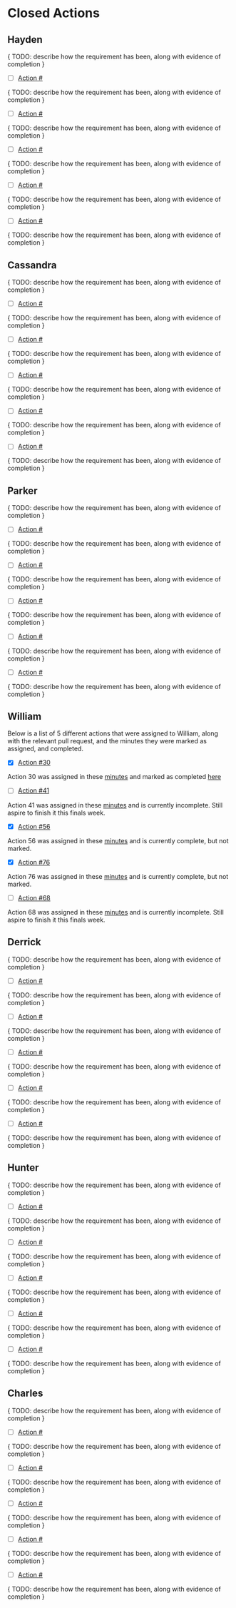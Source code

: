 # Closed Actions

## Hayden

{ TODO: describe how the requirement has been, along with evidence of completion }

- [ ] [Action #]()

{ TODO: describe how the requirement has been, along with evidence of completion }

- [ ] [Action #]()

{ TODO: describe how the requirement has been, along with evidence of completion }

- [ ] [Action #]()

{ TODO: describe how the requirement has been, along with evidence of completion }

- [ ] [Action #]()

{ TODO: describe how the requirement has been, along with evidence of completion }

- [ ] [Action #]()

{ TODO: describe how the requirement has been, along with evidence of completion }

## Cassandra

{ TODO: describe how the requirement has been, along with evidence of completion }

- [ ] [Action #]()

{ TODO: describe how the requirement has been, along with evidence of completion }

- [ ] [Action #]()

{ TODO: describe how the requirement has been, along with evidence of completion }

- [ ] [Action #]()

{ TODO: describe how the requirement has been, along with evidence of completion }

- [ ] [Action #]()

{ TODO: describe how the requirement has been, along with evidence of completion }

- [ ] [Action #]()

{ TODO: describe how the requirement has been, along with evidence of completion }

## Parker

{ TODO: describe how the requirement has been, along with evidence of completion }

- [ ] [Action #]()

{ TODO: describe how the requirement has been, along with evidence of completion }

- [ ] [Action #]()

{ TODO: describe how the requirement has been, along with evidence of completion }

- [ ] [Action #]()

{ TODO: describe how the requirement has been, along with evidence of completion }

- [ ] [Action #]()

{ TODO: describe how the requirement has been, along with evidence of completion }

- [ ] [Action #]()

{ TODO: describe how the requirement has been, along with evidence of completion }

## William

 Below is a list of 5 different actions that were assigned to William, along with the relevant pull request, and the minutes they were marked as assigned, and completed.

- [X] [Action #30](https://github.com/DryCreations/pdfproject/pull/25)

 Action 30 was assigned in these [minutes](../planning/minutes/3-18-2021.md) and marked as completed [here](../planning/minutes/3-25-2021.md)


- [ ] [Action #41](https://github.com/DryCreations/pdfproject/tree/wh_action41)

 Action 41 was assigned in these [minutes](../planning/minutes/3-25-2021.md) and is currently incomplete. Still aspire to finish it this finals week.

- [X] [Action #56](https://github.com/DryCreations/pdfproject/tree/WH_action_68/76/81)

 Action 56 was assigned in these [minutes](../planning/minutes/4-8-2021.md) and is currently complete, but not marked.

- [X] [Action #76](https://github.com/DryCreations/pdfproject/tree/WH_action_68/76/81)

 Action 76 was assigned in these [minutes](../planning/minutes/4-15-2021.md) and is currently complete, but not marked. 

- [ ] [Action #68](https://github.com/DryCreations/pdfproject/tree/WH_action_68/76/81)

 Action 68 was assigned in these [minutes](../planning/minutes/4-15-2021.md) and is currently incomplete. Still aspire to finish it this finals week.

## Derrick

{ TODO: describe how the requirement has been, along with evidence of completion }

- [ ] [Action #]()

{ TODO: describe how the requirement has been, along with evidence of completion }

- [ ] [Action #]()

{ TODO: describe how the requirement has been, along with evidence of completion }

- [ ] [Action #]()

{ TODO: describe how the requirement has been, along with evidence of completion }

- [ ] [Action #]()

{ TODO: describe how the requirement has been, along with evidence of completion }

- [ ] [Action #]()

{ TODO: describe how the requirement has been, along with evidence of completion }

## Hunter

{ TODO: describe how the requirement has been, along with evidence of completion }

- [ ] [Action #]()

{ TODO: describe how the requirement has been, along with evidence of completion }

- [ ] [Action #]()

{ TODO: describe how the requirement has been, along with evidence of completion }

- [ ] [Action #]()

{ TODO: describe how the requirement has been, along with evidence of completion }

- [ ] [Action #]()

{ TODO: describe how the requirement has been, along with evidence of completion }

- [ ] [Action #]()

{ TODO: describe how the requirement has been, along with evidence of completion }

## Charles

{ TODO: describe how the requirement has been, along with evidence of completion }

- [ ] [Action #]()

{ TODO: describe how the requirement has been, along with evidence of completion }

- [ ] [Action #]()

{ TODO: describe how the requirement has been, along with evidence of completion }

- [ ] [Action #]()

{ TODO: describe how the requirement has been, along with evidence of completion }

- [ ] [Action #]()

{ TODO: describe how the requirement has been, along with evidence of completion }

- [ ] [Action #]()

{ TODO: describe how the requirement has been, along with evidence of completion }
